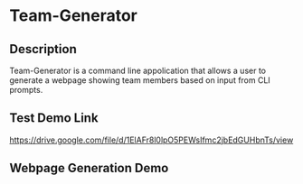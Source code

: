 # Team-Generator

## Description

Team-Generator is a command line appolication that allows a user to generate a webpage showing team members based on input from CLI prompts. 

## Test Demo Link
https://drive.google.com/file/d/1ElAFr8l0lpO5PEWsIfmc2jbEdGUHbnTs/view

## Webpage Generation Demo
